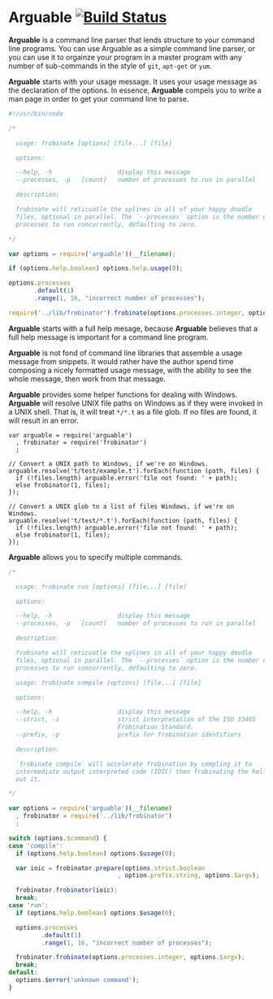 # Arguable [![Build Status](https://secure.travis-ci.org/bigeasy/arguable.png?branch=master)](http://travis-ci.org/bigeasy/arguable)

**Arguable** is a command line parser that lends structure to your command line
programs. You can use Arguable as a simple command line parser, or you can use
it to orgainze your program in a master program with any number of sub-commands
in the style of `git`, `apt-get` or `yum`.


**Arguable** starts with your usage message. It uses your usage message as the
declaration of the options. In essence, **Arguable** compels you to write a man
page in order to get your command line to parse.

```javascript
#!/usr/bin/node

/*

  usage: frobinate [options] [file...] [file]

  options:

  --help, -h                  display this message
  --processes, -p   [count]   number of processes to run in parallel

  description:

  frobinate will reticuatle the splines in all of your happy doodle
  files, optional in parallel. The `--processes` option is the number of
  processes to run concurrently, defaulting to zero.

*/

var options = require('arguable')(__filename);

if (options.help.boolean) options.help.usage(0);

options.processes 
       .default(1)
       .range(1, 16, "incorrect number of processes");

require('../lib/frobinator').frobinate(options.processes.integer, options.$argv);
```

**Arguable** starts with a full help mesage, because **Arguable** believes
that a full help message is important for a command line program.

**Arguable** is not fond of command line libraries that assemble a usage
message from snippets. It would rather have the author spend time composing a
nicely formatted usage message, with the ability to see the whole message,
then work from that message.

**Arguable** provides some helper functions for dealing with Windows.
**Arguable** will resolve UNIX file paths on Windows as if they were invoked
in a UNIX shell. That is, it will treat `*/*.t` as a file glob. If no files
are found, it will result in an error.

```
var arguable = require('arguable')
  , frobinator = require('frobinator')
  ;

// Convert a UNIX path to Windows, if we're on Windows.
arguable.resolve('t/test/example.t').forEach(function (path, files) {
  if (!files.length) arguable.error('file not found: ' + path);
  else frobinator(1, files);
});

// Convert a UNIX glob to a list of files Windows, if we're on Windows.
arguable.resolve('t/test/*.t').forEach(function (path, files) {
  if (!files.length) arguable.error('file not found: ' + path);
  else frobinator(1, files);
});
```

**Arguable** allows you to specify multiple commands.

```javascript
/*

  usage: frobinate run [options] [file...] [file]

  options:

  --help, -h                  display this message
  --processes, -p   [count]   number of processes to run in parallel

  description:

  frobinate will reticuatle the splines in all of your happy doodle
  files, optional in parallel. The `--processes` option is the number of
  processes to run concurrently, defaulting to zero.

  usage: frobinate compile [options] [file...] [file]

  options:

  --help, -h                  display this message
  --strict, -s                strict interpretation of the ISO 33465
                              Frobination Standard.
  --prefix, -p                prefix for frobination identifiers

  description:

  `frobinate compile` will accelerate frobination by compling it to
  intermediate output interpreted code (IOIC) then frobinating the hell
  out it.

*/

var options = require('arguable')(__filename)
  , frobinator = require('../lib/frobinator')
  ;

switch (options.$command) {
case 'compile':
  if (options.help.boolean) options.$usage(0);

  var ioic = frobinator.prepare(options.strict.boolean
                              , option.prefix.string, options.$argv);

  frobinator.frobinator(ioic);
  break;
case 'run':
  if (options.help.boolean) options.$usage(0);

  options.processes 
         .default(1)
         .range(1, 16, "incorrect number of processes");

  frobinator.frobinate(options.processes.integer, options.$argv);
  break;
default:
  options.$error('unknown command');
}
```
